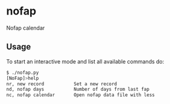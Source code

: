# nofap

Nofap calendar 

## Usage 
To start an interactive mode and list all available commands do:
```sh
$ ./nofap.py
[NoFap]>help
nr, new record           Set a new record 
nd, nofap days           Number of days from last fap 
nc, nofap calendar       Open nofap data file with less
```